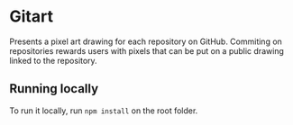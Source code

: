 # Gitart
Presents a pixel art drawing for each repository on GitHub. Commiting on repositories rewards users with pixels that can be put on a public drawing linked to the repository.
## Running locally
To run it locally, run `npm install` on the root folder. 
```

```
